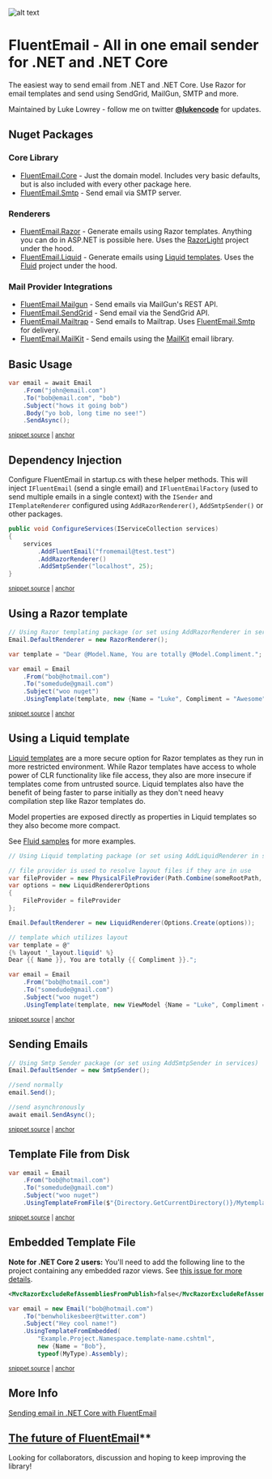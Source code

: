 ![alt text](https://github.com/lukencode/FluentEmail/raw/master/assets/fluentemail_logo_64x64.png "FluentEmail")

# FluentEmail - All in one email sender for .NET and .NET Core

The easiest way to send email from .NET and .NET Core. Use Razor for email templates and send using SendGrid, MailGun, SMTP and more.

Maintained by Luke Lowrey - follow me  on twitter **[@lukencode](https://twitter.com/lukencode)** for updates.


## Nuget Packages

### Core Library

* [FluentEmail.Core](src/FluentEmail.Core) - Just the domain model. Includes very basic defaults, but is also included with every other package here.
* [FluentEmail.Smtp](src/Senders/FluentEmail.Smtp) - Send email via SMTP server.

### Renderers

* [FluentEmail.Razor](src/Renderers/FluentEmail.Razor) - Generate emails using Razor templates. Anything you can do in ASP.NET is possible here. Uses the [RazorLight](https://github.com/toddams/RazorLight) project under the hood. 
* [FluentEmail.Liquid](src/Renderers/FluentEmail.Liquid) - Generate emails using [Liquid templates](https://shopify.github.io/liquid/). Uses the [Fluid](https://github.com/sebastienros/fluid) project under the hood. 

### Mail Provider Integrations

* [FluentEmail.Mailgun](src/Senders/FluentEmail.Mailgun) - Send emails via MailGun's REST API.
* [FluentEmail.SendGrid](src/Senders/FluentEmail.SendGrid) - Send email via the SendGrid API.
* [FluentEmail.Mailtrap](src/Senders/FluentEmail.Mailtrap) - Send emails to Mailtrap. Uses [FluentEmail.Smtp](src/Senders/FluentEmail.Smtp) for delivery.
* [FluentEmail.MailKit](src/Senders/FluentEmail.MailKit) - Send emails using the [MailKit](https://github.com/jstedfast/MailKit) email library.

## Basic Usage

<!-- snippet: BasicUsage -->
<a id='snippet-basicusage'></a>
```cs
var email = await Email
    .From("john@email.com")
    .To("bob@email.com", "bob")
    .Subject("hows it going bob")
    .Body("yo bob, long time no see!")
    .SendAsync();
```
<sup><a href='/test/FluentEmail.Core.Tests/Snippets.cs#L78-L87' title='Snippet source file'>snippet source</a> | <a href='#snippet-basicusage' title='Start of snippet'>anchor</a></sup>
<!-- endSnippet -->


## Dependency Injection

Configure FluentEmail in startup.cs with these helper methods. This will inject `IFluentEmail` (send a single email) and `IFluentEmailFactory` (used to send multiple emails in a single context) with the `ISender` and `ITemplateRenderer` configured using `AddRazorRenderer()`, `AddSmtpSender()` or other packages.

<!-- snippet: ConfigureServices -->
<a id='snippet-configureservices'></a>
```cs
public void ConfigureServices(IServiceCollection services)
{
    services
        .AddFluentEmail("fromemail@test.test")
        .AddRazorRenderer()
        .AddSmtpSender("localhost", 25);
}
```
<sup><a href='/test/FluentEmail.Core.Tests/Snippets.cs#L48-L58' title='Snippet source file'>snippet source</a> | <a href='#snippet-configureservices' title='Start of snippet'>anchor</a></sup>
<!-- endSnippet -->

## Using a Razor template

<!-- snippet: RazorTemplate -->
<a id='snippet-razortemplate'></a>
```cs
// Using Razor templating package (or set using AddRazorRenderer in services)
Email.DefaultRenderer = new RazorRenderer();

var template = "Dear @Model.Name, You are totally @Model.Compliment.";

var email = Email
    .From("bob@hotmail.com")
    .To("somedude@gmail.com")
    .Subject("woo nuget")
    .UsingTemplate(template, new {Name = "Luke", Compliment = "Awesome"});
```
<sup><a href='/test/FluentEmail.Core.Tests/Snippets.cs#L92-L105' title='Snippet source file'>snippet source</a> | <a href='#snippet-razortemplate' title='Start of snippet'>anchor</a></sup>
<!-- endSnippet -->

## Using a Liquid template

[Liquid templates](https://shopify.github.io/liquid/) are a more secure option for Razor templates as they run in more restricted environment.
While Razor templates have access to whole power of CLR functionality like file access, they also
are more insecure if templates come from untrusted source. Liquid templates also have the benefit of being faster
to parse initially as they don't need heavy compilation step like Razor templates do.

Model properties are exposed directly as properties in Liquid templates so they also become more compact.

See [Fluid samples](https://github.com/sebastienros/fluid) for more examples.

<!-- snippet: LiquidTemplate -->
<a id='snippet-liquidtemplate'></a>
```cs
// Using Liquid templating package (or set using AddLiquidRenderer in services)

// file provider is used to resolve layout files if they are in use
var fileProvider = new PhysicalFileProvider(Path.Combine(someRootPath, "EmailTemplates"));
var options = new LiquidRendererOptions
{
    FileProvider = fileProvider
};

Email.DefaultRenderer = new LiquidRenderer(Options.Create(options));

// template which utilizes layout
var template = @"
{% layout '_layout.liquid' %}
Dear {{ Name }}, You are totally {{ Compliment }}.";

var email = Email
    .From("bob@hotmail.com")
    .To("somedude@gmail.com")
    .Subject("woo nuget")
    .UsingTemplate(template, new ViewModel {Name = "Luke", Compliment = "Awesome"});
```
<sup><a href='/test/FluentEmail.Core.Tests/Snippets.cs#L110-L134' title='Snippet source file'>snippet source</a> | <a href='#snippet-liquidtemplate' title='Start of snippet'>anchor</a></sup>
<!-- endSnippet -->

## Sending Emails

<!-- snippet: SendingEmails -->
<a id='snippet-sendingemails'></a>
```cs
// Using Smtp Sender package (or set using AddSmtpSender in services)
Email.DefaultSender = new SmtpSender();

//send normally
email.Send();

//send asynchronously
await email.SendAsync();
```
<sup><a href='/test/FluentEmail.Core.Tests/Snippets.cs#L62-L73' title='Snippet source file'>snippet source</a> | <a href='#snippet-sendingemails' title='Start of snippet'>anchor</a></sup>
<!-- endSnippet -->

## Template File from Disk

<!-- snippet: TemplateFileFromDisk -->
<a id='snippet-templatefilefromdisk'></a>
```cs
var email = Email
    .From("bob@hotmail.com")
    .To("somedude@gmail.com")
    .Subject("woo nuget")
    .UsingTemplateFromFile($"{Directory.GetCurrentDirectory()}/Mytemplate.cshtml", new {Name = "Rad Dude"});
```
<sup><a href='/test/FluentEmail.Core.Tests/Snippets.cs#L37-L45' title='Snippet source file'>snippet source</a> | <a href='#snippet-templatefilefromdisk' title='Start of snippet'>anchor</a></sup>
<!-- endSnippet -->

## Embedded Template File

**Note for .NET Core 2 users:** You'll need to add the following line to the project containing any embedded razor views. See [this issue for more details](https://github.com/aspnet/Mvc/issues/6021).

```xml
<MvcRazorExcludeRefAssembliesFromPublish>false</MvcRazorExcludeRefAssembliesFromPublish>
```

<!-- snippet: EmbeddedTemplateFile -->
<a id='snippet-embeddedtemplatefile'></a>
```cs
var email = new Email("bob@hotmail.com")
    .To("benwholikesbeer@twitter.com")
    .Subject("Hey cool name!")
    .UsingTemplateFromEmbedded(
        "Example.Project.Namespace.template-name.cshtml",
        new {Name = "Bob"},
        typeof(MyType).Assembly);
```
<sup><a href='/test/FluentEmail.Core.Tests/Snippets.cs#L22-L32' title='Snippet source file'>snippet source</a> | <a href='#snippet-embeddedtemplatefile' title='Start of snippet'>anchor</a></sup>
<!-- endSnippet -->

## More Info

<a href="http://lukencode.com/2018/07/01/send-email-in-dotnet-core-with-fluent-email/">Sending email in .NET Core with FluentEmail</a>


## [The future of FluentEmail](https://lukelowrey.com/fluentemail-future/)**

Looking for collaborators, discussion and hoping to keep improving the library!
